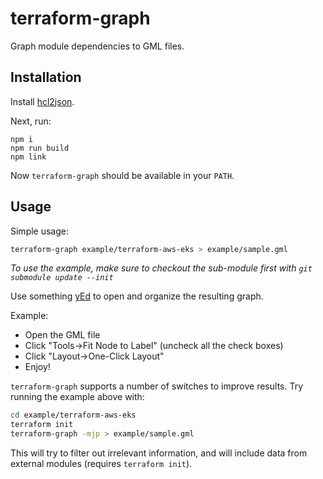 # terraform-graph

Graph module dependencies to GML files.

## Installation

Install [hcl2json](https://github.com/abiosoft/hcl2json).

Next, run:
```shell
npm i
npm run build
npm link
```

Now `terraform-graph` should be available in your `PATH`.

## Usage

Simple usage:

```bash
terraform-graph example/terraform-aws-eks > example/sample.gml
```

_To use the example, make sure to checkout the sub-module first with `git submodule update --init`_

Use something [yEd](https://www.yworks.com/products/yed) to open and organize the resulting graph.

Example:

- Open the GML file
- Click "Tools->Fit Node to Label" (uncheck all the check boxes)
- Click "Layout->One-Click Layout"
- Enjoy!

`terraform-graph` supports a number of switches to improve results. Try running the example above with:

```bash
cd example/terraform-aws-eks
terraform init
terraform-graph -mjp > example/sample.gml
```

This will try to filter out irrelevant information, and will include data from external modules (requires `terraform init`).
